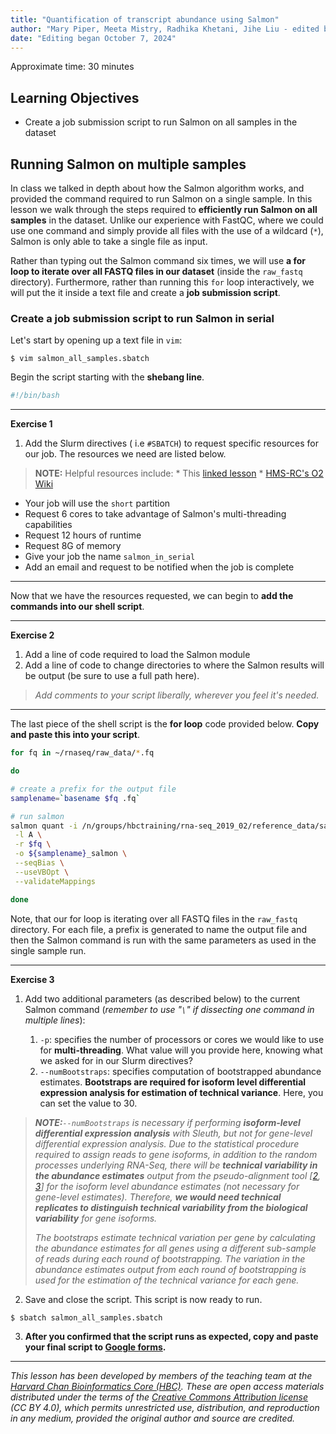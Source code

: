 ```yaml
---
title: "Quantification of transcript abundance using Salmon"
author: "Mary Piper, Meeta Mistry, Radhika Khetani, Jihe Liu - edited by Sally Chang @ NICHD"
date: "Editing began October 7, 2024"
---
```


Approximate time: 30 minutes

## Learning Objectives

-   Create a job submission script to run Salmon on all samples in the dataset

## Running Salmon on multiple samples

In class we talked in depth about how the Salmon algorithm works, and provided the command required to run Salmon on a single sample. In this lesson we walk through the steps required to **efficiently run Salmon on all samples** in the dataset. Unlike our experience with FastQC, where we could use one command and simply provide all files with the use of a wildcard (`*`), Salmon is only able to take a single file as input.

Rather than typing out the Salmon command six times, we will use **a for loop to iterate over all FASTQ files in our dataset** (inside the `raw_fastq` directory). Furthermore, rather than running this `for` loop interactively, we will put the it inside a text file and create a **job submission script**.

### Create a job submission script to run Salmon in serial

Let's start by opening up a text file in `vim`:

```         
$ vim salmon_all_samples.sbatch
```

Begin the script starting with the **shebang line**.

``` bash
#!/bin/bash
```

------------------------------------------------------------------------

**Exercise 1**

1.  Add the Slurm directives ( i.e `#SBATCH`) to request specific resources for our job. The resources we need are listed below.

> **NOTE:** Helpful resources include: \* This [linked lesson](03_working_on_HPC.md#requesting-resources-from-slurm) \* [HMS-RC's O2 Wiki](https://wiki.rc.hms.harvard.edu/display/O2/Using+Slurm+Basic)

-   Your job will use the `short` partition
-   Request 6 cores to take advantage of Salmon's multi-threading capabilities
-   Request 12 hours of runtime
-   Request 8G of memory
-   Give your job the name `salmon_in_serial`
-   Add an email and request to be notified when the job is complete

------------------------------------------------------------------------

Now that we have the resources requested, we can begin to **add the commands into our shell script**.

------------------------------------------------------------------------

**Exercise 2**

1.  Add a line of code required to load the Salmon module
2.  Add a line of code to change directories to where the Salmon results will be output (be sure to use a full path here).

> *Add comments to your script liberally, wherever you feel it's needed.*

------------------------------------------------------------------------

The last piece of the shell script is the **for loop** code provided below. **Copy and paste this into your script**.

``` bash
for fq in ~/rnaseq/raw_data/*.fq

do

# create a prefix for the output file
samplename=`basename $fq .fq`

# run salmon
salmon quant -i /n/groups/hbctraining/rna-seq_2019_02/reference_data/salmon_index \
 -l A \
 -r $fq \
 -o ${samplename}_salmon \
 --seqBias \
 --useVBOpt \
 --validateMappings

done
```

Note, that our for loop is iterating over all FASTQ files in the `raw_fastq` directory. For each file, a prefix is generated to name the output file and then the Salmon command is run with the same parameters as used in the single sample run.

------------------------------------------------------------------------

**Exercise 3**

1.  Add two additional parameters (as described below) to the current Salmon command (*remember to use "`\`" if dissecting one command in multiple lines*):

    1.  `-p`: specifies the number of processors or cores we would like to use for **multi-threading**. What value will you provide here, knowing what we asked for in our Slurm directives?
    2.  `--numBootstraps`: specifies computation of bootstrapped abundance estimates. **Bootstraps are required for isoform level differential expression analysis for estimation of technical variance**. Here, you can set the value to 30.

> ***NOTE:**`--numBootstraps` is necessary if performing **isoform-level differential expression analysis** with Sleuth, but not for gene-level differential expression analysis. Due to the statistical procedure required to assign reads to gene isoforms, in addition to the random processes underlying RNA-Seq, there will be **technical variability in the abundance estimates** output from the pseudo-alignment tool [[2](https://rawgit.com/pachterlab/sleuth/master/inst/doc/intro.html), [3](https://www.nature.com/articles/nmeth.4324)] for the isoform level abundance estimates (not necessary for gene-level estimates). Therefore, **we would need technical replicates to distinguish technical variability from the biological variability** for gene isoforms.*
>
> *The bootstraps estimate technical variation per gene by calculating the abundance estimates for all genes using a different sub-sample of reads during each round of bootstrapping. The variation in the abundance estimates output from each round of bootstrapping is used for the estimation of the technical variance for each gene.*

2.  Save and close the script. This script is now ready to run.

```         
$ sbatch salmon_all_samples.sbatch
```

3.  **After you confirmed that the script runs as expected, copy and paste your final script to [Google forms](https://docs.google.com/forms/d/e/1FAIpQLScxaj3IIO4Bx7FCRw87cCeuTPQyhD_7WR2QU638y8IZDv5r1A/viewform?usp=sf_link).**

------------------------------------------------------------------------

*This lesson has been developed by members of the teaching team at the [Harvard Chan Bioinformatics Core (HBC)](http://bioinformatics.sph.harvard.edu/). These are open access materials distributed under the terms of the [Creative Commons Attribution license](https://creativecommons.org/licenses/by/4.0/) (CC BY 4.0), which permits unrestricted use, distribution, and reproduction in any medium, provided the original author and source are credited.*
